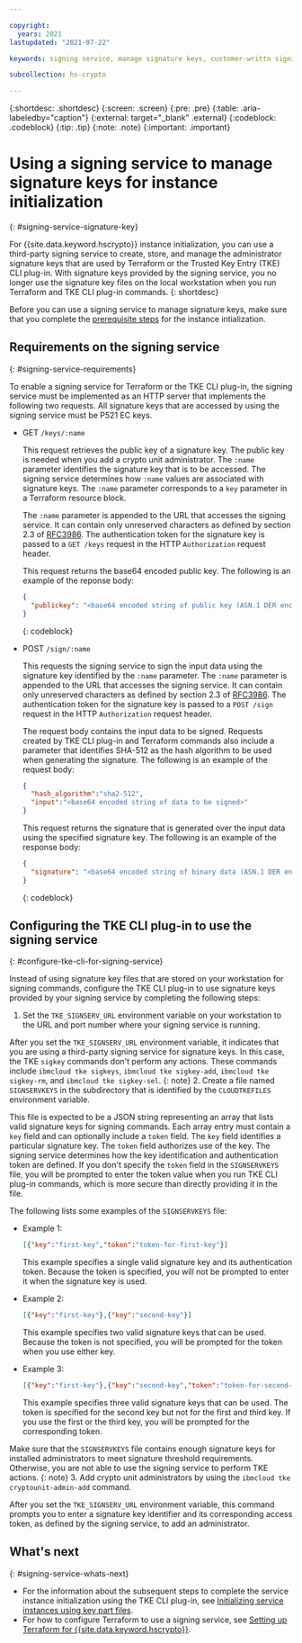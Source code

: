```yaml
---

copyright:
  years: 2021
lastupdated: "2021-07-22"

keywords: signing service, manage signature keys, customer-writtn signing service, third-party signing service

subcollection: hs-crypto

---
```


{:shortdesc: .shortdesc}
{:screen: .screen}
{:pre: .pre}
{:table: .aria-labeledby="caption"}
{:external: target="_blank" .external}
{:codeblock: .codeblock}
{:tip: .tip}
{:note: .note}
{:important: .important}

# Using a signing service to manage signature keys for instance initialization
{: #signing-service-signature-key}

For {{site.data.keyword.hscrypto}} instance initialization, you can use a third-party signing service to create, store, and manage the administrator signature keys that are used by Terraform or the Trusted Key Entry (TKE) CLI plug-in. With signature keys provided by the signing service, you no longer use the signature key files on the local workstation when you run Terraform and TKE CLI plug-in commands.
{: shortdesc}

Before you can use a signing service to manage signature keys, make sure that you complete the [prerequisite steps](/docs/hs-crypto?topic=hs-crypto-initialize-hsm-prerequisite) for the instance intialization.

## Requirements on the signing service
{: #signing-service-requirements}

To enable a signing service for Terraform or the TKE CLI plug-in, the signing service must be implemented as an HTTP server that implements the following two requests. All signature keys that are accessed by using the signing service must be P521 EC keys.

- GET `/keys/:name`

  This request retrieves the public key of a signature key. The public key is needed when you add a crypto unit administrator. The `:name` parameter identifies the signature key that is to be accessed. The signing service determines how `:name` values are associated with signature keys. The `:name` parameter corresponds to a `key` parameter in a Terraform resource block.

  The `:name` parameter is appended to the URL that accesses the signing service. It can contain only unreserved characters as defined by section 2.3 of [RFC3986](https://datatracker.ietf.org/doc/html/rfc3986). The authentication token for the signature key is passed to a `GET /keys` request in the HTTP `Authorization` request header.

  This request returns the base64 encoded public key. The following is an example of the reponse body:

  ```json
  {
    "publickey": "<base64 encoded string of public key (ASN.1 DER encoded struct containing integer X and integer Y)>"
  }
  ```
  {: codeblock}

- POST `/sign/:name`

  This requests the signing service to sign the input data using the signature key identified by the `:name` parameter. The `:name` parameter is appended to the URL that accesses the signing service. It can contain only unreserved characters as defined by section 2.3 of [RFC3986](https://datatracker.ietf.org/doc/html/rfc3986). The authentication token for the signature key is passed to a `POST /sign` request in the HTTP `Authorization` request header.

  The request body contains the input data to be signed. Requests created by TKE CLI plug-in and Terraform commands also include a parameter that identifies SHA-512 as the hash algorithm to be used when generating the signature. The following is an example of the request body:

  ```json
  {
    "hash_algorithm":"sha2-512",
    "input":"<base64 encoded string of data to be signed>"
  }
  ```

  This request returns the signature that is generated over the input data using the specified signature key. The following is an example of the response body:

  ```json
  {
    "signature": "<base64 encoded string of binary data (ASN.1 DER encoded struct of integers R and S)>"
  }
  ```
  {: codeblock}

## Configuring the TKE CLI plug-in to use the signing service
{: #configure-tke-cli-for-signing-service}

Instead of using signature key files that are stored on your workstation for signing commands, configure the TKE CLI plug-in to use signature keys provided by your signing service by completing the following steps:

1. Set the `TKE_SIGNSERV_URL` environment variable on your workstation to the URL and port number where your signing service is running.

  After you set the `TKE_SIGNSERV_URL` environment variable, it indicates that you are using a third-party signing service for signature keys. In this case, the TKE `sigkey` commands don't perform any actions. These commands include `ibmcloud tke sigkeys`, `ibmcloud tke sigkey-add`, `ibmcloud tke sigkey-rm`, and `ibmcloud tke sigkey-sel`.
  {: note}
2. Create a file named `SIGNSERVKEYS` in the subdirectory that is identified by the `CLOUDTKEFILES` environment variable.

  This file is expected to be a JSON string representing an array that lists valid signature keys for signing commands. Each array entry must contain a `key` field and can optionally include a `token` field. The `key` field identifies a particular signature key. The `token` field authorizes use of the key. The signing service determines how the key identification and authentication token are defined. If you don't specify the `token` field in the `SIGNSERVKEYS` file, you will be prompted to enter the token value when you run TKE CLI plug-in commands, which is more secure than directly providing it in the file.

  The following lists some examples of the `SIGNSERVKEYS` file:

  - Example 1:

    ```json
    [{"key":"first-key","token":"token-for-first-key"}]
    ```

    This example specifies a single valid signature key and its authentication token. Because the token is specified, you will not be prompted to enter it when the signature key is used.
  - Example 2:

    ```json
    [{"key":"first-key"},{"key":"second-key"}]
    ```

    This example specifies two valid signature keys that can be used. Because the token is not specified, you will be prompted for the token when you use either key.
  - Example 3:

    ```json
    [{"key":"first-key"},{"key":"second-key","token":"token-for-second-key"},{"key":"third-key"}]
    ```

    This example specifies three valid signature keys that can be used. The token is specified for the second key but not for the first and third key. If you use the first or the third key, you will be prompted for the corresponding token.

  Make sure that the `SIGNSERVKEYS` file contains enough signature keys for installed administrators to meet signature threshold requirements. Otherwise, you are not able to use the signing service to perform TKE actions.
  {: note}
3. Add crypto unit administrators by using the `ibmcloud tke cryptounit-admin-add` command.

  After you set the `TKE_SIGNSERV_URL` environment variable, this command prompts you to enter a signature key identifier and its corresponding access token, as defined by the signing service, to add an administrator.

## What's next
{: #signing-service-whats-next}

- For the information about the subsequent steps to complete the service instance initialization using the TKE CLI plug-in, see [Initializing service instances using key part files](/docs/hs-crypto?topic=hs-crypto-initialize-hsm).
- For how to configure Terraform to use a signing service, see [Setting up Terraform for {{site.data.keyword.hscrypto}}](docs/hs-crypto?topic=hs-crypto-terraform-setup-for-hpcs).

